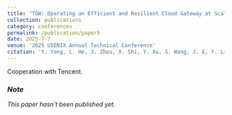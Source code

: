 ```yaml
---
title: "TGW: Operating an Efficient and Resilient Cloud Gateway at Scale"
collection: publications
category: conferences
permalink: /publication/paper5
date: 2025-7-7 
venue: '2025 USENIX Annual Technical Conference'
citation: 'Y. Yang, L. He, J. Zhou, X. Shi, Y. Xu, S. Wang, J. E, Y. Liu, J. Zhang, Z. Yuan, and H. Xu, "TGW: Operating an Efficient and Resilient Cloud Gateway at Scale". In Proceedings of the 2025 USENIX Annual Technical Conference (ATC '25), Boston, MA, USA, July 2025.'
---
```


Cooperation with Tencent.

### _Note_

_This paper hasn't been published yet._